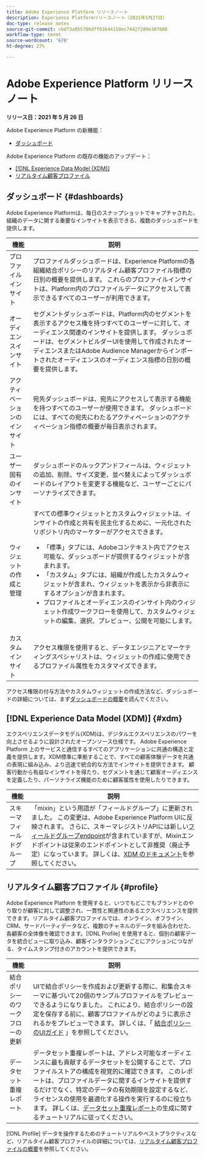 ```yaml
---
title: Adobe Experience Platform リリースノート
description: Experience Platformリリースノート（2021年5月27日）
doc-type: release notes
source-git-commit: cbd73a955706dff63644158ec7442f289e387686
workflow-type: tm+mt
source-wordcount: '670'
ht-degree: 27%

---
```



# Adobe Experience Platform リリースノート

**リリース日：2021 年 5 月 26 日**

Adobe Experience Platform の新機能：

- [ダッシュボード](#dashboards)

Adobe Experience Platform の既存の機能のアップデート：

- [[!DNL Experience Data Model (XDM)]](#xdm)
- [リアルタイム顧客プロファイル](#profile)

## ダッシュボード {#dashboards}

Adobe Experience Platformは、毎日のスナップショットでキャプチャされた、組織のデータに関する重要なインサイトを表示できる、複数のダッシュボードを提供します。

| 機能 | 説明 |
| --- | --- |
| プロファイルインサイト | プロファイルダッシュボードは、Experience Platformの各組織結合ポリシーのリアルタイム顧客プロファイル指標の日別の概要を提供します。 これらのプロファイルインサイトは、Platform内のプロファイルデータにアクセスして表示できるすべてのユーザーが利用できます。 |
| オーディエンスインサイト | セグメントダッシュボードは、Platform内のセグメントを表示するアクセス権を持つすべてのユーザーに対して、オーディエンス関連のインサイトを提供します。 ダッシュボードは、セグメントビルダーUIを使用して作成されたオーディエンスまたはAdobe Audience Managerからインポートされたオーディエンスのオーディエンス指標の日別の概要を提供します。 |
| アクティベーションのインサイト | 宛先ダッシュボードは、宛先にアクセスして表示する機能を持つすべてのユーザーが使用できます。 ダッシュボードには、すべての宛先にわたるアクティベーションのアクティベーション指標の概要が毎日表示されます。 |
| ユーザー固有のインサイト | ダッシュボードのルックアンドフィールは、ウィジェットの追加、削除、サイズ変更、並べ替えによってダッシュボードのレイアウトを変更する機能など、ユーザーごとにパーソナライズできます。 |
| ウィジェットの作成と管理 | すべての標準ウィジェットとカスタムウィジェットは、インサイトの作成と共有を民主化するために、一元化されたリポジトリ内のマーケターがアクセスできます。<br/><ul><li>「標準」タブには、Adobeコンテキスト内でアクセス可能な、ダッシュボードが提供するウィジェットが含まれます。 </li><li>「カスタム」タブには、組織が作成したカスタムウィジェットが含まれ、ウィジェットを表示から非表示にするオプションが含まれます。</li><li>プロファイルとオーディエンスのインサイト内のウィジェット作成ワークフローを使用して、カスタムウィジェットの編集、選択、プレビュー、公開を可能にします。</li></ul> |
| カスタムインサイト | アクセス権限を使用すると、データエンジニアとマーケティングスペシャリストは、ウィジェットの作成に使用できるプロファイル属性をカスタマイズできます。 |

アクセス権限の付与方法やカスタムウィジェットの作成方法など、ダッシュボードの詳細については、まず[ダッシュボードの概要](.../../dashboards/home.md)を読んでください。

## [!DNL Experience Data Model (XDM)] {#xdm}

エクスペリエンスデータモデル(XDM)は、デジタルエクスペリエンスのパワーを向上させるように設計されたオープンソース仕様です。 Adobe Experience Platform 上のサービスと通信するすべてのアプリケーションに共通の構造と定義を提供します。XDM標準に準拠することで、すべての顧客体験データを共通の表現に組み込み、より迅速で統合的な方法でインサイトを提供できます。 顧客行動から有益なインサイトを得たり、セグメントを通じて顧客オーディエンスを定義したり、パーソナライズ機能のために顧客属性を使用したりできます。

| 機能 | 説明 |
| --- | --- |
| スキーマフィールドグループ | 「mixin」という用語が「フィールドグループ」に更新されました。 この変更は、Adobe Experience Platform UIに反映されます。 さらに、スキーマレジストリAPIには新しい[フィールドグループendpoint](../../xdm/api/field-groups.md)が含まれていますが、Mixinエンドポイントは従来のエンドポイントとして非推奨（廃止予定）になっています。 詳しくは、[XDM のドキュメント](../../xdm/home.md)を参照してください。 |

## リアルタイム顧客プロファイル {#profile}

Adobe Experience Platform を使用すると、いつでもどこでもブランドとのやり取りが顧客に対して調整され、一貫性と関連性のあるエクスペリエンスを提供できます。リアルタイム顧客プロファイルでは、オンライン、オフライン、CRM、サードパーティデータなど、複数のチャネルのデータを組み合わせた、各顧客の全体像を確認できます。[!DNL Profile] を使用すると、個別の顧客データを統合ビューに取り込み、顧客インタラクションごとにアクションにつながる、タイムスタンプ付きのアカウントを提供できます。

| 機能 | 説明 |
| ------- | ----------- |
| 結合ポリシーのワークフローの更新 | UIで結合ポリシーを作成および更新する際に、和集合スキーマに基づいて20個のサンプルプロファイルをプレビューできるようになりました。 これにより、結合ポリシーの設定を保存する前に、顧客プロファイルがどのように表示されるかをプレビューできます。 詳しくは、「 [結合ポリシーのUIガイド](../../profile/merge-policies/ui-guide.md) 」を参照してください。 |
| データセット重複レポート | データセット重複レポートは、アドレス可能なオーディエンスに最も貢献するデータセットを公開することで、プロファイルストアの構成を視覚的に確認できます。 このレポートは、プロファイルデータに関するインサイトを提供するだけでなく、特定のデータの有効期限を設定するなど、ライセンスの使用を最適化する操作を実行するのに役立ちます。 詳しくは、[データセット重複レポート](../../profile/tutorials/dataset-overlap-report.md)の生成に関するチュートリアルに従ってください。 |

[!DNL Profile] データを操作するためのチュートリアルやベストプラクティスなど、リアルタイム顧客プロファイルの詳細については、[リアルタイム顧客プロファイルの概要](../../profile/home.md)を参照してください。